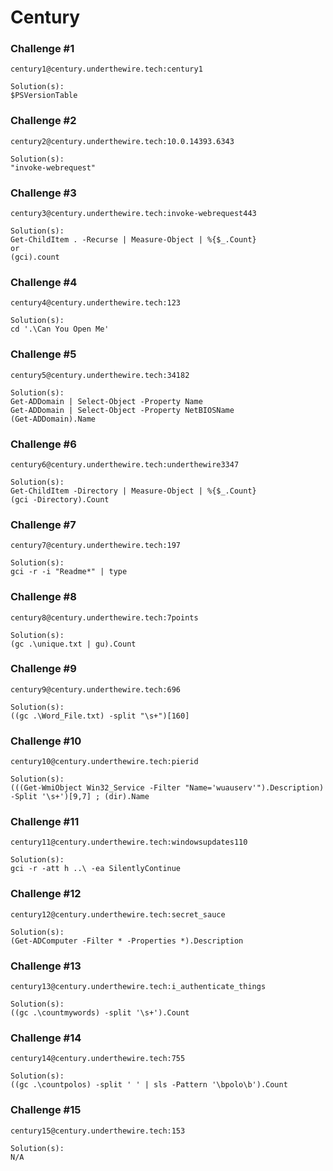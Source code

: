 # Century

### Challenge #1
```
century1@century.underthewire.tech:century1

Solution(s):
$PSVersionTable
```

### Challenge #2
```
century2@century.underthewire.tech:10.0.14393.6343

Solution(s):
"invoke-webrequest"
```

### Challenge #3
```
century3@century.underthewire.tech:invoke-webrequest443

Solution(s):
Get-ChildItem . -Recurse | Measure-Object | %{$_.Count}
or
(gci).count
```

### Challenge #4
```
century4@century.underthewire.tech:123

Solution(s):
cd '.\Can You Open Me'
```

### Challenge #5
```
century5@century.underthewire.tech:34182

Solution(s):
Get-ADDomain | Select-Object -Property Name
Get-ADDomain | Select-Object -Property NetBIOSName
(Get-ADDomain).Name
```

### Challenge #6
```
century6@century.underthewire.tech:underthewire3347

Solution(s):
Get-ChildItem -Directory | Measure-Object | %{$_.Count}
(gci -Directory).Count
```

### Challenge #7
```
century7@century.underthewire.tech:197

Solution(s):
gci -r -i "Readme*" | type 
```

### Challenge #8
```
century8@century.underthewire.tech:7points

Solution(s):
(gc .\unique.txt | gu).Count
```


### Challenge #9
```
century9@century.underthewire.tech:696

Solution(s):
((gc .\Word_File.txt) -split "\s+")[160]
```

### Challenge #10
```
century10@century.underthewire.tech:pierid

Solution(s):
(((Get-WmiObject Win32_Service -Filter "Name='wuauserv'").Description) -Split '\s+')[9,7] ; (dir).Name
```

### Challenge #11
```
century11@century.underthewire.tech:windowsupdates110

Solution(s):
gci -r -att h ..\ -ea SilentlyContinue
```

### Challenge #12
```
century12@century.underthewire.tech:secret_sauce

Solution(s):
(Get-ADComputer -Filter * -Properties *).Description
```

### Challenge #13
```
century13@century.underthewire.tech:i_authenticate_things

Solution(s):
((gc .\countmywords) -split '\s+').Count
```

### Challenge #14
```
century14@century.underthewire.tech:755

Solution(s):
((gc .\countpolos) -split ' ' | sls -Pattern '\bpolo\b').Count
```

### Challenge #15
```
century15@century.underthewire.tech:153

Solution(s):
N/A
```